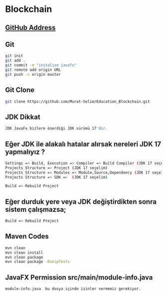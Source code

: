 # Blockchain
[GitHub Address](https://github.com/Murat-Selim/Education_Blockchain.git )
---

## Git
```sh 
git init
git add .
git commit -m "initalize javafx"
git remote add origin URL
git push -u origin master
```

## Git Clone
```sh 
git clone https://github.com/Murat-Selim/Education_Blockchain.git
```

## JDK Dikkat
```sh 
JDK JavaFx bizlere önerdiği JDK sürümü 17'dir.
```

## Eğer JDK ile alakalı hatalar alırsak nereleri JDK 17 yapmalıyız ?
```sh 
Settings => Build, Execution => Compiler => Build Compiler (JDK 17 seçelim)
Projects Structure => Project (JDK 17 seçelim)
Projects Structure => Modules => Module,Source,Dependency (JDK 17 seçelim)
Projects Structure => SDK =>  (JDK 17 seçelim)

Build => Rebuild Project
```

## Eğer durduk yere veya JDK değiştirdikten sonra sistem çalışmazsa;
```sh 
Build => Rebuild Project
```

## Maven Codes
```sh 
mvn clean
mvn clean install
mvn clean package
mvn clean package -DskipTests
```

## JavaFX Permission   src/main/module-info.java
```sh 
module-info.java  bu dosya içinde izinler vermemiz gerekiyor.
```